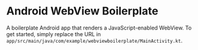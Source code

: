 # Android WebView Boilerplate

A boilerplate Android app that renders a JavaScript-enabled WebView. To get started, simply replace the URL in 
`app/src/main/java/com/example/webviewboilerplate/MainActivity.kt`.
